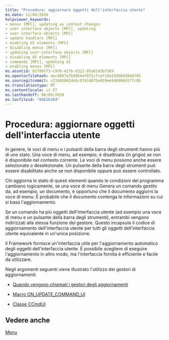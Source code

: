 ```yaml
---
title: "Procedura: aggiornare oggetti dell'interfaccia utente"
ms.date: 11/04/2016
helpviewer_keywords:
- menus [MFC], updating as context changes
- user interface objects [MFC], updating
- user interface objects [MFC]
- update handlers [MFC]
- enabling UI elements [MFC]
- disabling menus [MFC]
- updating user-interface objects [MFC]
- disabling UI elements [MFC]
- commands [MFC], updating UI
- enabling menus [MFC]
ms.assetid: 82f09773-c978-427b-b321-05a6143b7369
ms.openlocfilehash: aec4067a7b5854ef872cfcef19a15db8438dd795
ms.sourcegitcommit: c21b05042debc97d14875e019ee9d698691ffc0b
ms.translationtype: MT
ms.contentlocale: it-IT
ms.lasthandoff: 06/09/2020
ms.locfileid: "84626394"
---
```

# <a name="how-to-update-user-interface-objects"></a>Procedura: aggiornare oggetti dell'interfaccia utente

In genere, le voci di menu e i pulsanti della barra degli strumenti hanno più di uno stato. Una voce di menu, ad esempio, è disattivata (in grigio) se non è disponibile nel contesto corrente. Le voci di menu possono anche essere selezionate o deselezionate. Un pulsante della barra degli strumenti può essere disabilitato anche se non disponibile oppure può essere controllato.

Chi aggiorna lo stato di questi elementi quando le condizioni del programma cambiano logicamente, se una voce di menu Genera un comando gestito da, ad esempio, un documento, è opportuno che il documento aggiorni la voce di menu. È probabile che il documento contenga le informazioni su cui si basa l'aggiornamento.

Se un comando ha più oggetti dell'interfaccia utente (ad esempio una voce di menu e un pulsante della barra degli strumenti), entrambi vengono indirizzati alla stessa funzione del gestore. Questo incapsula il codice di aggiornamento dell'interfaccia utente per tutti gli oggetti dell'interfaccia utente equivalente in un'unica posizione.

Il Framework fornisce un'interfaccia utile per l'aggiornamento automatico degli oggetti dell'interfaccia utente. È possibile scegliere di eseguire l'aggiornamento in altro modo, ma l'interfaccia fornita è efficiente e facile da utilizzare.

Negli argomenti seguenti viene illustrato l'utilizzo dei gestori di aggiornamenti:

- [Quando vengono chiamati i gestori degli aggiornamenti](when-update-handlers-are-called.md)

- [Macro ON_UPDATE_COMMAND_UI](on-update-command-ui-macro.md)

- [Classe CCmdUI](the-ccmdui-class.md)

## <a name="see-also"></a>Vedere anche

[Menu](menus-mfc.md)
